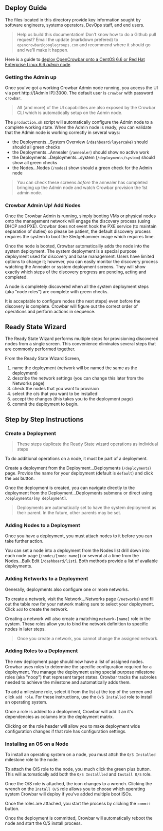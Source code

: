 ## Deploy Guide

The files located in this directory provide key information sought by software engineers, systems operators, DevOps staff, and end users.

> Help us build this documentation!  Don't know how to do a Github pull request?  Email the update (markdown prefered) to `opencrowbar@googlegroups.com` and recommend where it should go and we'll make it happen.

Here is a guide to [deploy OpenCrowbar onto a CentOS 6.6 or Red Hat Enterprise Linux 6.6 _admin_ node](./Install-CentOS-RHEL-6.6-AdminNode.md).

### Getting the Admin up

Once you've got a working Crowbar Admin node running, you access the UI via port http://[Admin IP]:3000.  The default user is `crowbar` with password `crowbar`.

> All (and more) of the UI capabilities are also exposed by the Crowbar CLI which is automatically setup on the Admin node.

The `production.sh` script will automatically configure the Admin node to a complete working state.  When the Admin node is ready, you can validate that the Admin node is working correctly in several ways:

* the Deployments...System Overview (`/dashboard/layercake`) should should all green checks
* the Deployments...Annealer (`/annealer`) should show no active work
* the Deployments...Deployments...system (`/deployments/system`) should show all green checks
* the Nodes...Nodes (`/nodes`) show should a green check for the Admin node

> You can check these screens _before_ the annealer has completed bringing up the Admin node and watch Crowbar provision the 1st admin node.

### Crowbar Admin Up!  Add Nodes

Once the Crowbar Admin is running, simply booting VMs or physical nodes onto the management network will engage the discovery process (using DHCP and PXE).  Crowbar does not event hook the PXE service (to maintain separation of duties) so please be patient, the default discovery process requires the system to boot the Sledgehammer image which requires time.

Once the node is booted, Crowbar automaticallly adds the node into the system deployment.  The system deployment is a special purpose deployment used for discovery and base management.  Users have limited options to change it; however, you can easily monitor the discovery process watching the Annealer or system deployment screens.  They will show exactly which steps of the discovery progress are pending, acting and completed.

A node is completely discovered when all the system deployment steps (aka "node roles") are complete with green checks.

It is acceptable to configure nodes (the next steps) even before the discovery is complete.  Crowbar will figure out the correct order of operations and perform actions in sequence.

## Ready State Wizard

The Ready State Wizard performs multiple steps for provisioning discovered nodes from a single screen. This convenience eliminates several steps that are commonly performed together.

From the Ready State Wizard Screen,
  1. name the deployment (network will be named the same as the deployment)
  1. describe the network settings (you can change this later from the Networks page)
  1. check the nodes that you want to provision
  1. select the o/s that you want to be installed
  1. accept the changes (this takes you to the deployment page)
  1. commit the deployment to begin.

## Step by Step Instructions

### Create a Deployment

> These steps duplicate the Ready State wizard operations as individual steps

To do additional operations on a node, it must be part of a deployment.

Create a deployment from the Deployment...Deployments (`/deployments`) page.  Provide the name for your deployment (default is `default`) and click the `add` button.

Once the deployment is created, you can navigate directly to the deployment from the Deployment...Deployments submenu or direct using `/deployments/[my deployment]`.

> Deployments are automatically set to have the system deployment as their parent.  In the future, other parents may be set.

### Adding Nodes to a Deployment

Once you have a deployment, you must attach nodes to it before you can take further action.

You can set a node into a deployment from the Nodes list drill down into each node page (`/nodes/[node name]`) or several at a time from the Nodes...Bulk Edit (`/dashboard/list`).  Both methods provide a list of available deployments.

### Adding Networks to a Deployment

Generally, deployments also configure one or more networks.

To create a network, visit the Network...Networks page (`/networks`) and fill out the table row for your network making sure to select your deployment.  Click `add` to create the network.

Creating a network will also create a matching `network-[name]` role in the system.  These roles allow you to bind the network definition to specific nodes in later steps.

> Once you create a network, you cannot change the assigned network.

### Adding Roles to a Deployment

The new deployment page should now have a list of assigned nodes.  Crowbar uses roles to determine the specific configuration required for a deployment.  You manage the deployment using special purpose milestone roles (aka "noop") that represent target states.   Crowbar tracks the subroles needed to achieve the milestone and automatically adds them.

To add a milestone role, select it from the list at the top of the screen and click `add role`.  For these instructions, use the `O/S Installed` role to install an operating system.  

Once a role is added to a deployment, Crowbar will add it an it's dependencies as columns into the deployment matrix.

Clicking on the role header will allow you to make deployment wide configuration changes if that role has configuration settings.

### Installing an OS on a Node

To install an operating system on a node, you must attch the `O/S Installed` milestone role to the node.  

To attach the O/S role to the node, you much click the green plus button.  This will automatically add both the `O/S Installled` and `Install O/S` role.  

Once the O/S role is attached, the icon changes to a wrench.  Clicking the wrench on the  `Install O/S` role allows you to choose which operating system Crowbar will deploy if you've added multiple boot ISOs.

Once the roles are attached, you start the process by clicking the `commit` button.  

Once the deployment is committed, Crowbar will automatically reboot the node and start the O/S install process.
